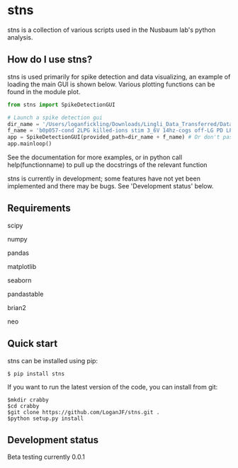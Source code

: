 # stns
stns is a collection of various scripts used in the Nusbaum lab's python analysis.

How do I use stns?
-------------
stns is used primarily for spike detection and data visualizing, an example of loading the main GUI is shown below.
Various plotting functions can be found in the module plot.

```python
from stns import SpikeDetectionGUI

# Launch a spike detection gui
dir_name = '/Users/loganfickling/Downloads/Lingli_Data_Transferred/Data/05-22-07/'
f_name = 'b0p057-cond 2LPG killed-ions stim 3_6V 14hz-cogs off-LG PD LP_export.smr'
app = SpikeDetectionGUI(provided_path=dir_name + f_name) # Or don't pass a path and enter it manually
app.mainloop()

```
See the documentation for more examples, or in python call help(functionname) to pull up the docstrings of the relevant
function

stns is currently in development; some features have not yet been implemented and there may be bugs.
See 'Development status' below.

Requirements
------------
scipy

numpy

pandas

matplotlib

seaborn

pandastable

brian2

neo


Quick start
-----------

stns can be installed using pip:

    $ pip install stns

If you want to run the latest version of the code, you can install from git:

    $mkdir crabby
    $cd crabby
    $git clone https://github.com/LoganJF/stns.git .
    $python setup.py install


Development status
------------------
Beta testing currently 0.0.1


